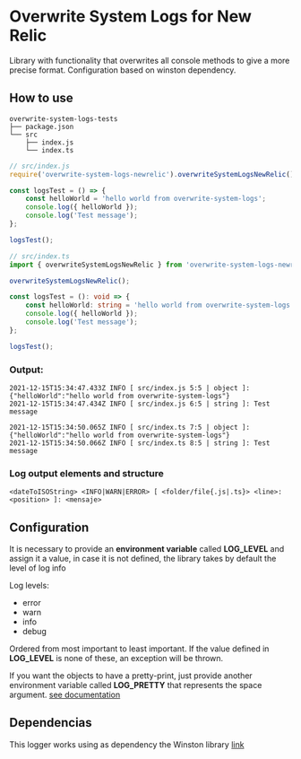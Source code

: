 # Overwrite System Logs for New Relic
Library with functionality that overwrites all console methods to give a more precise format. Configuration based on winston dependency.

## How to use

```
overwrite-system-logs-tests
├── package.json
└── src
    ├── index.js
    └── index.ts
```

```js
// src/index.js
require('overwrite-system-logs-newrelic').overwriteSystemLogsNewRelic();

const logsTest = () => {
    const helloWorld = 'hello world from overwrite-system-logs';
    console.log({ helloWorld });
    console.log('Test message');
};

logsTest();
```

```ts
// src/index.ts
import { overwriteSystemLogsNewRelic } from 'overwrite-system-logs-newrelic';

overwriteSystemLogsNewRelic();

const logsTest = (): void => {
    const helloWorld: string = 'hello world from overwrite-system-logs';
    console.log({ helloWorld });
    console.log('Test message');
};

logsTest();
```

### Output:

```console
2021-12-15T15:34:47.433Z INFO [ src/index.js 5:5 | object ]: {"helloWorld":"hello world from overwrite-system-logs"}
2021-12-15T15:34:47.434Z INFO [ src/index.js 6:5 | string ]: Test message

2021-12-15T15:34:50.065Z INFO [ src/index.ts 7:5 | object ]: {"helloWorld":"hello world from overwrite-system-logs"}
2021-12-15T15:34:50.066Z INFO [ src/index.ts 8:5 | string ]: Test message
```

### Log output elements and structure

```console
<dateToISOString> <INFO|WARN|ERROR> [ <folder/file{.js|.ts}> <line>:<position> ]: <mensaje>
```

## Configuration
It is necessary to provide an **environment variable** called **LOG_LEVEL** and assign it a value, in case it is not defined, the library takes by default the level of log info

Log levels:
- error
- warn
- info
- debug

Ordered from most important to least important. If the value defined in **LOG_LEVEL** is none of these, an exception will be thrown.

If you want the objects to have a pretty-print, just provide another environment variable called **LOG_PRETTY** that represents the space argument. [see documentation](https://developer.mozilla.org/en-US/docs/Web/JavaScript/Reference/Global_Objects/JSON/stringify#the_space_argument)

## Dependencias
This logger works using as dependency the Winston library
[link](https://www.npmjs.com/package/winston)

